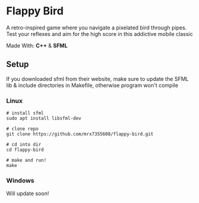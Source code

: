 # Flappy Bird
A retro-inspired game where you navigate a pixelated bird through pipes. Test your reflexes and aim for the high score in this addictive mobile classic

Made With: **C++** & **SFML**

## Setup
If you downloaded sfml from their website, make sure to update the SFML lib & include directories in Makefile, otherwise program won't compile

### Linux
```
# install sfml
sudo apt install libsfml-dev 

# clone repo
git clone https://github.com/mrx7355608/flappy-bird.git 

# cd into dir
cd flappy-bird 

# make and run!
make 
```

### Windows
Will update soon!
